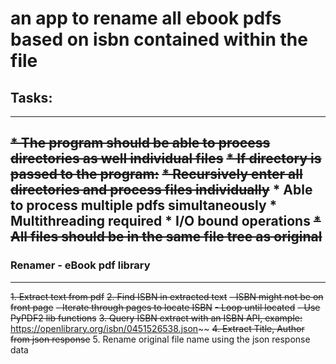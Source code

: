 # an app to rename all ebook pdfs based on isbn contained within the file

## Tasks:
---
~~* The program should be able to process directories as well individual files~~
~~* If directory is passed to the program:~~
    ~~* Recursively enter all directories and process files individually~~
    * **Able to process multiple pdfs simultaneously**
        * Multithreading required
        * I/O bound operations
~~* All files should be in the same file tree as original~~
---

### Renamer - eBook pdf library
---
~~1. Extract text from pdf~~
~~2. Find ISBN in extracted text~~
    ~~- ISBN might not be on front page~~
        ~~- Iterate through pages to locate ISBN~~
        ~~- Loop until located~~
    ~~- Use PyPDF2 lib functions~~
~~3. Query ISBN extract with an ISBN API, example:~~
https://openlibrary.org/isbn/0451526538.json~~
~~4. Extract Title, Author from json response~~
5. Rename original file name using the json response data






